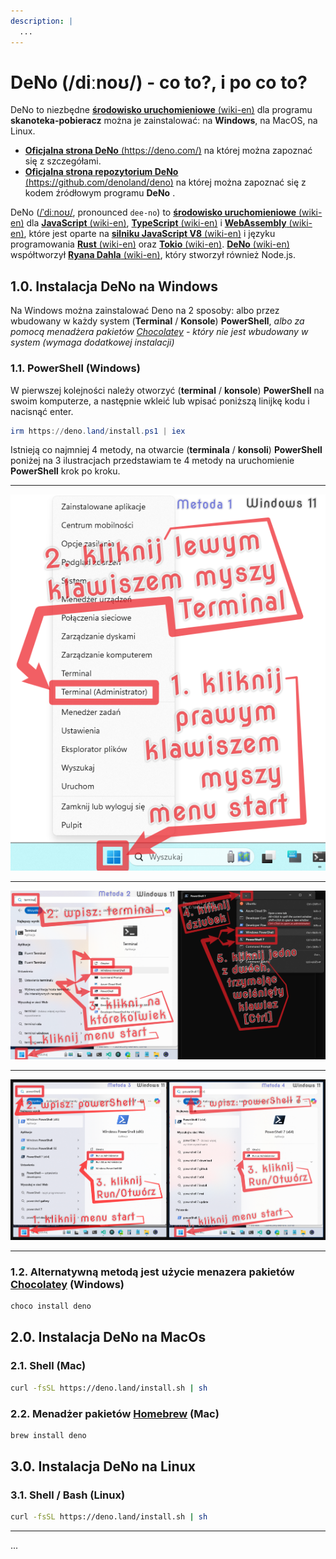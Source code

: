 ```yaml
---
description: |
  ...
---
```

# DeNo (/diːnoʊ/) - co to?, i po co to?

DeNo to niezbędne [**środowisko uruchomieniowe** (wiki-en)](https://en.wikipedia.org/wiki/Runtime_system) dla programu **skanoteka-pobieracz** można je zainstalować: na **Windows**, na MacOS, na Linux.

- [**Oficjalna strona DeNo** (https://deno.com/)](https://deno.com/) na której można zapoznać się z szczegółami.
- [**Oficjalna strona repozytorium DeNo** (https://github.com/denoland/deno)](https://github.com/denoland/deno) na której można zapoznać się z kodem źródłowym programu **DeNo** .

DeNo ([/ˈdiːnoʊ/](http://ipa-reader.xyz/?text=%CB%88di%CB%90no%CA%8A), pronounced
`dee-no`) to [**środowisko uruchomieniowe** (wiki-en)](https://en.wikipedia.org/wiki/Runtime_system) dla [**JavaScript** (wiki-en)](https://en.wikipedia.org/wiki/JavaScript), [**TypeScript** (wiki-en)](https://en.wikipedia.org/wiki/TypeScript) i [**WebAssembly** (wiki-en)](https://en.wikipedia.org/wiki/WebAssembly), które jest oparte na [**silniku JavaScript V8** (wiki-en)](https://en.wikipedia.org/wiki/V8_(JavaScript_engine)) i języku programowania [**Rust** (wiki-en)](https://en.wikipedia.org/wiki/Rust_(programming_language)) oraz [**Tokio** (wiki-en)](https://en.wikipedia.org/wiki/Tokio_(software)). [**DeNo** (wiki-en)](https://en.wikipedia.org/wiki/Deno_(software)) współtworzył [**Ryana Dahla** (wiki-en)](https://en.wikipedia.org/wiki/Ryan_Dahl), który stworzył również Node.js.

## **1.0.** Instalacja DeNo na Windows

Na Windows można zainstalować Deno na 2 sposoby: albo przez wbudowany w każdy system (**Terminal** / **Konsole**) **PowerShell**, *albo za pomocą menadżera pakietów [Chocolatey](https://chocolatey.org/packages/deno) - który nie jest wbudowany w system (wymaga dodatkowej instalacji)*

### **1.1.** PowerShell (Windows)

W pierwszej kolejności należy otworzyć (**terminal** / **konsole**) **PowerShell** na swoim komputerze, a następnie wkleić lub wpisać poniższą linijkę kodu i nacisnąć enter.

```powershell
irm https://deno.land/install.ps1 | iex
```

Istnieją co najmniej 4 metody, na otwarcie (**terminala** / **konsoli**) **PowerShell** poniżej na 3 ilustracjach przedstawiam te 4 metody na uruchomienie **PowerShell** krok po kroku.

---

![..](../../../static/imgs/docs/PowerShellOtwieranieMetoda1.webp)

---

![..](../../../static/imgs/docs/PowerShellOtwieranieMetoda2.webp)

---

![..](../../../static/imgs/docs/PowerShellOtwieranieMetoda3i4.webp)

---

### **1.2.** Alternatywną metodą jest użycie menazera pakietów [Chocolatey](https://chocolatey.org/packages/deno) (Windows)

```powershell
choco install deno
```

## **2.0.** Instalacja DeNo na MacOs

### **2.1.** Shell (Mac)

```sh
curl -fsSL https://deno.land/install.sh | sh
```

### **2.2.** Menadżer pakietów [Homebrew](https://formulae.brew.sh/formula/deno) (Mac)

```sh
brew install deno
```

## **3.0.** Instalacja DeNo na Linux

### **3.1.** Shell / Bash (Linux)

```sh
curl -fsSL https://deno.land/install.sh | sh
```

---

...
